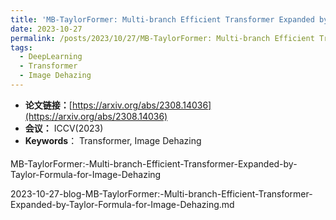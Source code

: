 ```yaml
---
title: 'MB-TaylorFormer: Multi-branch Efficient Transformer Expanded by Taylor Formula for Image Dehazing'
date: 2023-10-27
permalink: /posts/2023/10/27/MB-TaylorFormer: Multi-branch Efficient Transformer Expanded by Taylor Formula for Image Dehazing/
tags:
  - DeepLearning
  - Transformer
  - Image Dehazing
---
```




- **论文链接：**[https://arxiv.org/abs/2308.14036](https://arxiv.org/abs/2308.14036)
- **会议：** ICCV(2023)
- **Keywords**： Transformer, Image Dehazing

#### 

MB-TaylorFormer:-Multi-branch-Efficient-Transformer-Expanded-by-Taylor-Formula-for-Image-Dehazing



2023-10-27-blog-MB-TaylorFormer:-Multi-branch-Efficient-Transformer-Expanded-by-Taylor-Formula-for-Image-Dehazing.md